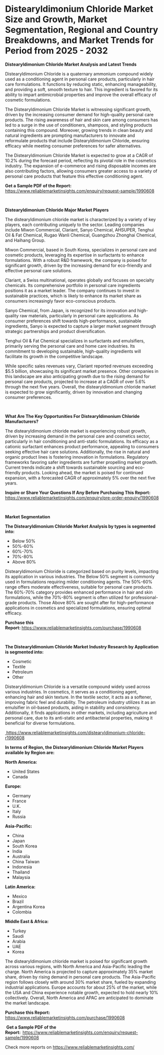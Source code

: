 <p><h1>Distearyldimonium Chloride Market Size and Growth, Market Segmentation, Regional and Country Breakdowns, and Market Trends for Period from 2025 -  2032</h1></p><p><strong>Distearyldimonium Chloride Market Analysis and Latest Trends</strong></p>
<p><p>Distearyldimonium Chloride is a quaternary ammonium compound widely used as a conditioning agent in personal care products, particularly in hair care formulations. It functions by reducing static, enhancing manageability, and providing a soft, smooth texture to hair. This ingredient is favored for its ability to impart antimicrobial properties and improve the overall efficacy of cosmetic formulations.</p><p>The Distearyldimonium Chloride Market is witnessing significant growth, driven by the increasing consumer demand for high-quality personal care products. The rising awareness of hair and skin care among consumers has led to a surge in the use of conditioners, shampoos, and styling products containing this compound. Moreover, growing trends in clean beauty and natural ingredients are prompting manufacturers to innovate and reformulate products that include Distearyldimonium Chloride, ensuring efficacy while meeting consumer preferences for safer alternatives.</p><p>The Distearyldimonium Chloride Market is expected to grow at a CAGR of 10.2% during the forecast period, reflecting its pivotal role in the cosmetics industry. The expansion of e-commerce and rising disposable incomes are also contributing factors, allowing consumers greater access to a variety of personal care products that feature this effective conditioning agent.</p></p>
<p><strong>Get a Sample PDF of the Report:&nbsp;</strong> <a href="https://www.reliablemarketinsights.com/enquiry/request-sample/1990608?utm_campaign=3196&utm_medium=2&utm_source=Github&utm_content=ia&utm_term=01042025&utm_id=distearyldimonium-chloride">https://www.reliablemarketinsights.com/enquiry/request-sample/1990608</a></p>
<p>&nbsp;</p>
<p><strong>Distearyldimonium Chloride Major Market Players</strong></p>
<p><p>The distearyldimonium chloride market is characterized by a variety of key players, each contributing uniquely to the sector. Leading companies include Miwon Commercial, Clariant, Sanyo Chemical, AHSUPER, Tenghui Oil & Fat Chemical, Rugao Wanli Chemical, Guangzhou Zhonghai Chemical, and Haihang Group. </p><p>Miwon Commercial, based in South Korea, specializes in personal care and cosmetic products, leveraging its expertise in surfactants to enhance formulations. With a robust R&D framework, the company is poised for significant growth, driven by the increasing demand for eco-friendly and effective personal care solutions. </p><p>Clariant, a Swiss multinational, operates globally and focuses on specialty chemicals. Its comprehensive portfolio in personal care ingredients positions it as a market leader. The company continues to invest in sustainable practices, which is likely to enhance its market share as consumers increasingly favor eco-conscious products.</p><p>Sanyo Chemical, from Japan, is recognized for its innovation and high-quality raw materials, particularly in personal care applications. As consumer preferences shift towards high-performance, sustainable ingredients, Sanyo is expected to capture a larger market segment through strategic partnerships and product diversification.</p><p>Tenghui Oil & Fat Chemical specializes in surfactants and emulsifiers, primarily serving the personal care and home care industries. Its commitment to developing sustainable, high-quality ingredients will facilitate its growth in the competitive landscape.</p><p>While specific sales revenues vary, Clariant reported revenues exceeding $5.5 billion, showcasing its significant market presence. Other companies in this landscape are also anticipating growth due to the rising demand for personal care products, projected to increase at a CAGR of over 5.6% through the next five years. Overall, the distearyldimonium chloride market is expected to grow significantly, driven by innovation and changing consumer preferences.</p></p>
<p>&nbsp;</p>
<p><strong>What Are The Key Opportunities For Distearyldimonium Chloride Manufacturers?</strong></p>
<p><p>The distearyldimonium chloride market is experiencing robust growth, driven by increasing demand in the personal care and cosmetics sector, particularly in hair conditioning and anti-static formulations. Its efficacy as a cationic surfactant enhances product performance, appealing to consumers seeking effective hair care solutions. Additionally, the rise in natural and organic product lines is fostering innovation in formulations. Regulatory frameworks favoring safer ingredients are further propelling market growth. Current trends indicate a shift towards sustainable sourcing and eco-friendly products. Looking ahead, the market is poised for continued expansion, with a forecasted CAGR of approximately 5% over the next five years.</p></p>
<p><strong>Inquire or Share Your Questions If Any Before Purchasing This Report:</strong> <a href="https://www.reliablemarketinsights.com/enquiry/pre-order-enquiry/1990608?utm_campaign=3196&utm_medium=2&utm_source=Github&utm_content=ia&utm_term=01042025&utm_id=distearyldimonium-chloride">https://www.reliablemarketinsights.com/enquiry/pre-order-enquiry/1990608</a></p>
<p>&nbsp;</p>
<p><strong>Market Segmentation</strong></p>
<p><strong>The Distearyldimonium Chloride Market Analysis by types is segmented into:</strong></p>
<p><ul><li>Below 50%</li><li>50%-60%</li><li>60%-70%</li><li>70%-80%</li><li>Above 80%</li></ul></p>
<p><p>Distearyldimonium Chloride is categorized based on purity levels, impacting its application in various industries. The Below 50% segment is commonly used in formulations requiring milder conditioning agents. The 50%-60% range offers moderate effectiveness, suitable for personal care products. The 60%-70% category provides enhanced performance in hair and skin formulations, while the 70%-80% segment is often utilized for professional-grade products. Those Above 80% are sought after for high-performance applications in cosmetics and specialized formulations, ensuring optimal efficacy.</p></p>
<p><strong>Purchase this Report:&nbsp;</strong><a href="https://www.reliablemarketinsights.com/purchase/1990608?utm_campaign=3196&utm_medium=2&utm_source=Github&utm_content=ia&utm_term=01042025&utm_id=distearyldimonium-chloride">https://www.reliablemarketinsights.com/purchase/1990608</a></p>
<p>&nbsp;</p>
<p><strong>The Distearyldimonium Chloride Market Industry Research by Application is segmented into:</strong></p>
<p><ul><li>Cosmetic</li><li>Textile</li><li>Petroleum</li><li>Other</li></ul></p>
<p><p>Distearyldimonium Chloride is a versatile compound widely used across various industries. In cosmetics, it serves as a conditioning agent, enhancing hair and skin texture. In the textile sector, it acts as a softener, improving fabric feel and durability. The petroleum industry utilizes it as an emulsifier in oil-based products, aiding in stability and consistency. Additionally, it finds applications in other markets, including agriculture and personal care, due to its anti-static and antibacterial properties, making it beneficial for diverse formulations.</p></p>
<p><a href="https://www.reliablemarketinsights.com/distearyldimonium-chloride-r1990608?utm_campaign=3196&utm_medium=2&utm_source=Github&utm_content=ia&utm_term=01042025&utm_id=distearyldimonium-chloride">&nbsp;https://www.reliablemarketinsights.com/distearyldimonium-chloride-r1990608</a></p>
<p><strong>In terms of Region, the Distearyldimonium Chloride Market Players available by Region are:</strong></p>
<p>
    <p> <strong> North America: </strong>
        <ul>
            <li>United States</li>
            <li>Canada</li>
        </ul>
        </p> 
    <p> <strong> Europe: </strong>
        <ul>
            <li>Germany</li>
            <li>France</li>
            <li>U.K.</li>
            <li>Italy</li>
            <li>Russia</li>
        </ul>
        </p> 
    <p> <strong> Asia-Pacific: </strong>
        <ul>
            <li>China</li>
            <li>Japan</li>
            <li>South Korea</li>
            <li>India</li>
            <li>Australia</li>
            <li>China Taiwan</li>
            <li>Indonesia</li>
            <li>Thailand</li>
            <li>Malaysia</li>
        </ul>
        </p> 
    <p> <strong> Latin America: </strong>
        <ul>
            <li>Mexico</li>
            <li>Brazil</li>
            <li>Argentina Korea</li>
            <li>Colombia</li>
        </ul>
        </p> 
    <p> <strong> Middle East & Africa: </strong>
        <ul>
            <li>Turkey</li>
            <li>Saudi</li>
            <li>Arabia</li>
            <li>UAE</li>
            <li>Korea</li>
        </ul>
    </p>
    </p>
<p><p>The distearyldimonium chloride market is poised for significant growth across various regions, with North America and Asia-Pacific leading the charge. North America is projected to capture approximately 35% market share, driven by rising demand in personal care products. The Asia-Pacific region follows closely with around 30% market share, fueled by expanding industrial applications. Europe accounts for about 25% of the market, while the USA and China experience notable growth, expected to hold nearly 10% collectively. Overall, North America and APAC are anticipated to dominate the market landscape.</p></p>
<p><strong>Purchase this Report: </strong><a href="https://www.reliablemarketinsights.com/purchase/1990608?utm_campaign=3196&utm_medium=2&utm_source=Github&utm_content=ia&utm_term=01042025&utm_id=distearyldimonium-chloride">https://www.reliablemarketinsights.com/purchase/1990608</a></p>
<p>&nbsp;<strong>Get a Sample PDF of the Report:&nbsp;&nbsp;</strong><a href="https://www.reliablemarketinsights.com/enquiry/request-sample/1990608?utm_campaign=3196&utm_medium=2&utm_source=Github&utm_content=ia&utm_term=01042025&utm_id=distearyldimonium-chloride">https://www.reliablemarketinsights.com/enquiry/request-sample/1990608</a></p>
<p><strong></strong></p>
<p>Check more reports on <a href="https://www.reliablemarketinsights.com/?utm_campaign=3196&utm_medium=2&utm_source=Github&utm_content=ia&utm_term=01042025&utm_id=distearyldimonium-chloride">https://www.reliablemarketinsights.com/</a></p>